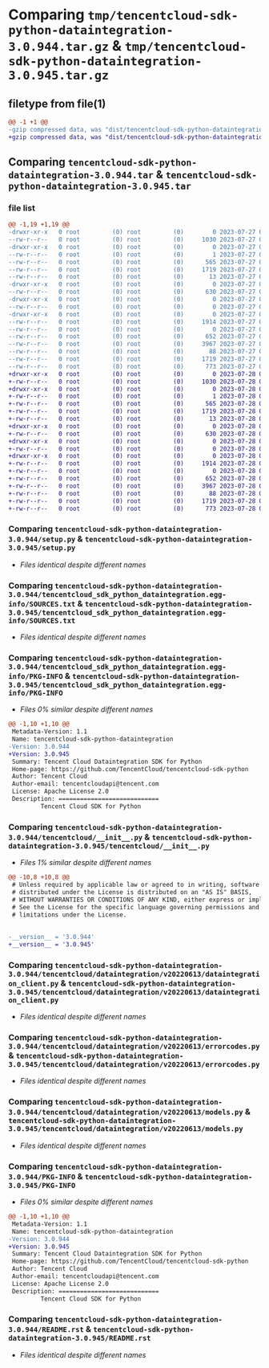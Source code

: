 # Comparing `tmp/tencentcloud-sdk-python-dataintegration-3.0.944.tar.gz` & `tmp/tencentcloud-sdk-python-dataintegration-3.0.945.tar.gz`

## filetype from file(1)

```diff
@@ -1 +1 @@
-gzip compressed data, was "dist/tencentcloud-sdk-python-dataintegration-3.0.944.tar", last modified: Thu Jul 27 02:13:43 2023, max compression
+gzip compressed data, was "dist/tencentcloud-sdk-python-dataintegration-3.0.945.tar", last modified: Fri Jul 28 00:26:15 2023, max compression
```

## Comparing `tencentcloud-sdk-python-dataintegration-3.0.944.tar` & `tencentcloud-sdk-python-dataintegration-3.0.945.tar`

### file list

```diff
@@ -1,19 +1,19 @@
-drwxr-xr-x   0 root         (0) root         (0)        0 2023-07-27 02:13:43.000000 tencentcloud-sdk-python-dataintegration-3.0.944/
--rw-r--r--   0 root         (0) root         (0)     1030 2023-07-27 02:13:43.000000 tencentcloud-sdk-python-dataintegration-3.0.944/setup.py
-drwxr-xr-x   0 root         (0) root         (0)        0 2023-07-27 02:13:43.000000 tencentcloud-sdk-python-dataintegration-3.0.944/tencentcloud_sdk_python_dataintegration.egg-info/
--rw-r--r--   0 root         (0) root         (0)        1 2023-07-27 02:13:43.000000 tencentcloud-sdk-python-dataintegration-3.0.944/tencentcloud_sdk_python_dataintegration.egg-info/dependency_links.txt
--rw-r--r--   0 root         (0) root         (0)      565 2023-07-27 02:13:43.000000 tencentcloud-sdk-python-dataintegration-3.0.944/tencentcloud_sdk_python_dataintegration.egg-info/SOURCES.txt
--rw-r--r--   0 root         (0) root         (0)     1719 2023-07-27 02:13:43.000000 tencentcloud-sdk-python-dataintegration-3.0.944/tencentcloud_sdk_python_dataintegration.egg-info/PKG-INFO
--rw-r--r--   0 root         (0) root         (0)       13 2023-07-27 02:13:43.000000 tencentcloud-sdk-python-dataintegration-3.0.944/tencentcloud_sdk_python_dataintegration.egg-info/top_level.txt
-drwxr-xr-x   0 root         (0) root         (0)        0 2023-07-27 02:13:43.000000 tencentcloud-sdk-python-dataintegration-3.0.944/tencentcloud/
--rw-r--r--   0 root         (0) root         (0)      630 2023-07-27 02:13:43.000000 tencentcloud-sdk-python-dataintegration-3.0.944/tencentcloud/__init__.py
-drwxr-xr-x   0 root         (0) root         (0)        0 2023-07-27 02:13:43.000000 tencentcloud-sdk-python-dataintegration-3.0.944/tencentcloud/dataintegration/
--rw-r--r--   0 root         (0) root         (0)        0 2023-07-27 02:13:43.000000 tencentcloud-sdk-python-dataintegration-3.0.944/tencentcloud/dataintegration/__init__.py
-drwxr-xr-x   0 root         (0) root         (0)        0 2023-07-27 02:13:43.000000 tencentcloud-sdk-python-dataintegration-3.0.944/tencentcloud/dataintegration/v20220613/
--rw-r--r--   0 root         (0) root         (0)     1914 2023-07-27 02:13:43.000000 tencentcloud-sdk-python-dataintegration-3.0.944/tencentcloud/dataintegration/v20220613/dataintegration_client.py
--rw-r--r--   0 root         (0) root         (0)        0 2023-07-27 02:13:43.000000 tencentcloud-sdk-python-dataintegration-3.0.944/tencentcloud/dataintegration/v20220613/__init__.py
--rw-r--r--   0 root         (0) root         (0)      652 2023-07-27 02:13:43.000000 tencentcloud-sdk-python-dataintegration-3.0.944/tencentcloud/dataintegration/v20220613/errorcodes.py
--rw-r--r--   0 root         (0) root         (0)     3967 2023-07-27 02:13:43.000000 tencentcloud-sdk-python-dataintegration-3.0.944/tencentcloud/dataintegration/v20220613/models.py
--rw-r--r--   0 root         (0) root         (0)       88 2023-07-27 02:13:43.000000 tencentcloud-sdk-python-dataintegration-3.0.944/setup.cfg
--rw-r--r--   0 root         (0) root         (0)     1719 2023-07-27 02:13:43.000000 tencentcloud-sdk-python-dataintegration-3.0.944/PKG-INFO
--rw-r--r--   0 root         (0) root         (0)      773 2023-07-27 02:13:43.000000 tencentcloud-sdk-python-dataintegration-3.0.944/README.rst
+drwxr-xr-x   0 root         (0) root         (0)        0 2023-07-28 00:26:15.000000 tencentcloud-sdk-python-dataintegration-3.0.945/
+-rw-r--r--   0 root         (0) root         (0)     1030 2023-07-28 00:26:15.000000 tencentcloud-sdk-python-dataintegration-3.0.945/setup.py
+drwxr-xr-x   0 root         (0) root         (0)        0 2023-07-28 00:26:15.000000 tencentcloud-sdk-python-dataintegration-3.0.945/tencentcloud_sdk_python_dataintegration.egg-info/
+-rw-r--r--   0 root         (0) root         (0)        1 2023-07-28 00:26:15.000000 tencentcloud-sdk-python-dataintegration-3.0.945/tencentcloud_sdk_python_dataintegration.egg-info/dependency_links.txt
+-rw-r--r--   0 root         (0) root         (0)      565 2023-07-28 00:26:15.000000 tencentcloud-sdk-python-dataintegration-3.0.945/tencentcloud_sdk_python_dataintegration.egg-info/SOURCES.txt
+-rw-r--r--   0 root         (0) root         (0)     1719 2023-07-28 00:26:15.000000 tencentcloud-sdk-python-dataintegration-3.0.945/tencentcloud_sdk_python_dataintegration.egg-info/PKG-INFO
+-rw-r--r--   0 root         (0) root         (0)       13 2023-07-28 00:26:15.000000 tencentcloud-sdk-python-dataintegration-3.0.945/tencentcloud_sdk_python_dataintegration.egg-info/top_level.txt
+drwxr-xr-x   0 root         (0) root         (0)        0 2023-07-28 00:26:15.000000 tencentcloud-sdk-python-dataintegration-3.0.945/tencentcloud/
+-rw-r--r--   0 root         (0) root         (0)      630 2023-07-28 00:26:15.000000 tencentcloud-sdk-python-dataintegration-3.0.945/tencentcloud/__init__.py
+drwxr-xr-x   0 root         (0) root         (0)        0 2023-07-28 00:26:15.000000 tencentcloud-sdk-python-dataintegration-3.0.945/tencentcloud/dataintegration/
+-rw-r--r--   0 root         (0) root         (0)        0 2023-07-28 00:26:15.000000 tencentcloud-sdk-python-dataintegration-3.0.945/tencentcloud/dataintegration/__init__.py
+drwxr-xr-x   0 root         (0) root         (0)        0 2023-07-28 00:26:15.000000 tencentcloud-sdk-python-dataintegration-3.0.945/tencentcloud/dataintegration/v20220613/
+-rw-r--r--   0 root         (0) root         (0)     1914 2023-07-28 00:26:15.000000 tencentcloud-sdk-python-dataintegration-3.0.945/tencentcloud/dataintegration/v20220613/dataintegration_client.py
+-rw-r--r--   0 root         (0) root         (0)        0 2023-07-28 00:26:15.000000 tencentcloud-sdk-python-dataintegration-3.0.945/tencentcloud/dataintegration/v20220613/__init__.py
+-rw-r--r--   0 root         (0) root         (0)      652 2023-07-28 00:26:15.000000 tencentcloud-sdk-python-dataintegration-3.0.945/tencentcloud/dataintegration/v20220613/errorcodes.py
+-rw-r--r--   0 root         (0) root         (0)     3967 2023-07-28 00:26:15.000000 tencentcloud-sdk-python-dataintegration-3.0.945/tencentcloud/dataintegration/v20220613/models.py
+-rw-r--r--   0 root         (0) root         (0)       88 2023-07-28 00:26:15.000000 tencentcloud-sdk-python-dataintegration-3.0.945/setup.cfg
+-rw-r--r--   0 root         (0) root         (0)     1719 2023-07-28 00:26:15.000000 tencentcloud-sdk-python-dataintegration-3.0.945/PKG-INFO
+-rw-r--r--   0 root         (0) root         (0)      773 2023-07-28 00:26:15.000000 tencentcloud-sdk-python-dataintegration-3.0.945/README.rst
```

### Comparing `tencentcloud-sdk-python-dataintegration-3.0.944/setup.py` & `tencentcloud-sdk-python-dataintegration-3.0.945/setup.py`

 * *Files identical despite different names*

### Comparing `tencentcloud-sdk-python-dataintegration-3.0.944/tencentcloud_sdk_python_dataintegration.egg-info/SOURCES.txt` & `tencentcloud-sdk-python-dataintegration-3.0.945/tencentcloud_sdk_python_dataintegration.egg-info/SOURCES.txt`

 * *Files identical despite different names*

### Comparing `tencentcloud-sdk-python-dataintegration-3.0.944/tencentcloud_sdk_python_dataintegration.egg-info/PKG-INFO` & `tencentcloud-sdk-python-dataintegration-3.0.945/tencentcloud_sdk_python_dataintegration.egg-info/PKG-INFO`

 * *Files 0% similar despite different names*

```diff
@@ -1,10 +1,10 @@
 Metadata-Version: 1.1
 Name: tencentcloud-sdk-python-dataintegration
-Version: 3.0.944
+Version: 3.0.945
 Summary: Tencent Cloud Dataintegration SDK for Python
 Home-page: https://github.com/TencentCloud/tencentcloud-sdk-python
 Author: Tencent Cloud
 Author-email: tencentcloudapi@tencent.com
 License: Apache License 2.0
 Description: ============================
         Tencent Cloud SDK for Python
```

### Comparing `tencentcloud-sdk-python-dataintegration-3.0.944/tencentcloud/__init__.py` & `tencentcloud-sdk-python-dataintegration-3.0.945/tencentcloud/__init__.py`

 * *Files 1% similar despite different names*

```diff
@@ -10,8 +10,8 @@
 # Unless required by applicable law or agreed to in writing, software
 # distributed under the License is distributed on an "AS IS" BASIS,
 # WITHOUT WARRANTIES OR CONDITIONS OF ANY KIND, either express or implied.
 # See the License for the specific language governing permissions and
 # limitations under the License.
 
 
-__version__ = '3.0.944'
+__version__ = '3.0.945'
```

### Comparing `tencentcloud-sdk-python-dataintegration-3.0.944/tencentcloud/dataintegration/v20220613/dataintegration_client.py` & `tencentcloud-sdk-python-dataintegration-3.0.945/tencentcloud/dataintegration/v20220613/dataintegration_client.py`

 * *Files identical despite different names*

### Comparing `tencentcloud-sdk-python-dataintegration-3.0.944/tencentcloud/dataintegration/v20220613/errorcodes.py` & `tencentcloud-sdk-python-dataintegration-3.0.945/tencentcloud/dataintegration/v20220613/errorcodes.py`

 * *Files identical despite different names*

### Comparing `tencentcloud-sdk-python-dataintegration-3.0.944/tencentcloud/dataintegration/v20220613/models.py` & `tencentcloud-sdk-python-dataintegration-3.0.945/tencentcloud/dataintegration/v20220613/models.py`

 * *Files identical despite different names*

### Comparing `tencentcloud-sdk-python-dataintegration-3.0.944/PKG-INFO` & `tencentcloud-sdk-python-dataintegration-3.0.945/PKG-INFO`

 * *Files 0% similar despite different names*

```diff
@@ -1,10 +1,10 @@
 Metadata-Version: 1.1
 Name: tencentcloud-sdk-python-dataintegration
-Version: 3.0.944
+Version: 3.0.945
 Summary: Tencent Cloud Dataintegration SDK for Python
 Home-page: https://github.com/TencentCloud/tencentcloud-sdk-python
 Author: Tencent Cloud
 Author-email: tencentcloudapi@tencent.com
 License: Apache License 2.0
 Description: ============================
         Tencent Cloud SDK for Python
```

### Comparing `tencentcloud-sdk-python-dataintegration-3.0.944/README.rst` & `tencentcloud-sdk-python-dataintegration-3.0.945/README.rst`

 * *Files identical despite different names*

